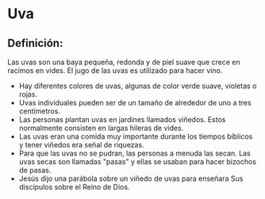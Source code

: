 # Uva

## Definición: 

Las uvas son una baya pequeña, redonda y de piel suave que crece en racimos en vides. El jugo de las uvas es utilizado para hacer vino.

* Hay diferentes colores de uvas, algunas de color verde suave, violetas o rojas.
* Uvas individuales pueden ser de un tamaño de alrededor de uno a tres centímetros.
* Las personas plantan uvas en jardines llamados viñedos. Estos normalmente consisten en largas hileras de vides.
* Las uvas eran una comida muy importante durante los tiempos bíblicos y tener viñedos era señal de riquezas.
* Para que las uvas no se pudran, las personas a menuda las secan. Las uvas secas son llamadas "pasas" y ellas se usaban para hacer bizochos de pasas.
* Jesús dijo una parábola sobre un viñedo de uvas para enseñara Sus discípulos sobre el Reino de Dios.

